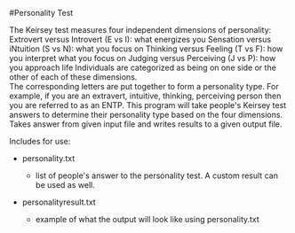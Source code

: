 #Personality Test

The Keirsey test measures four independent dimensions of personality:
Extrovert versus Introvert (E vs I): what energizes you
Sensation versus iNtuition (S vs N): what you focus on
Thinking versus Feeling (T vs F): how you interpret what you focus on
Judging versus Perceiving (J vs P): how you approach life
Individuals are categorized as being on one side or the other of each of these dimensions.  
The corresponding letters are put together to form a personality type. 
For example, if you are an extravert, intuitive, thinking, perceiving 
person then you are referred to as an ENTP.
This program will take people's Keirsey test answers to determine their
personality type based on the four dimensions. Takes answer from given input
file and writes results to a given output file.

Includes for use:

* personality.txt
	* list of people's answer to the personality test. A custom result can be used as well.

* personalityresult.txt
	* example of what the output will look like using personality.txt

